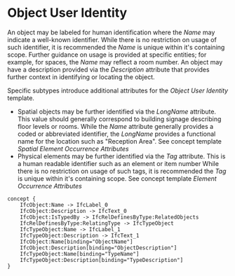 Object User Identity
====================

An object may be labeled for human identification where the _Name_ may indicate a well-known identifier. While there is no restriction on usage of such identifier, it is recommended the _Name_ is unique within it's containing scope. Further guidance on usage is provided at specific entities; for example, for spaces, the _Name_ may reflect a room number. An object may have a description provided via the _Description_ attribute that provides further context in identifying or locating the object.

Specific subtypes introduce additional attributes for the _Object User Identity_ template.

* Spatial objects may be further identified via the _LongName_ attribute. This value should generally correspond to building signage describing floor levels or rooms. While the _Name_ attribute generally provides a coded or abbreviated identifier, the _LongName_ provides a functional name for the location such as "Reception Area". See concept template _Spatial Element Occurrence Attributes_
* Physical elements may be further identified via the _Tag_ attribute. This is a human readable identifier such as an element or item number While there is no restriction on usage of such tags, it is recommended the _Tag_ is unique within it's containing scope. See concept template _Element Occurrence Attributes_

```
concept {
    IfcObject:Name -> IfcLabel_0
    IfcObject:Description -> IfcText_0
    IfcObject:IsTypedBy -> IfcRelDefinesByType:RelatedObjects
    IfcRelDefinesByType:RelatingType -> IfcTypeObject
    IfcTypeObject:Name -> IfcLabel_1
    IfcTypeObject:Description -> IfcText_1
    IfcObject:Name[binding="ObjectName"]
    IfcObject:Description[binding="ObjectDescription"]
    IfcTypeObject:Name[binding="TypeName"]
    IfcTypeObject:Description[binding="TypeDescription"]
}
```
